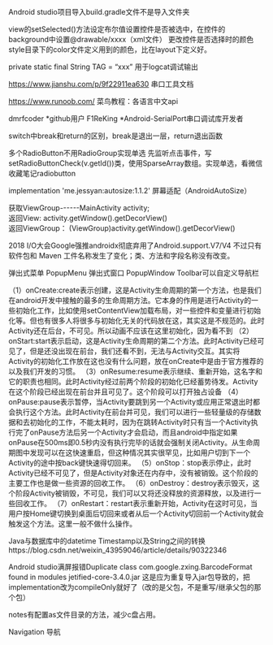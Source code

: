 Android studio项目导入build.gradle文件不是导入文件夹

view的setSelected()方法设定布尔值设置控件是否被选中，在控件的background中设置@drawable/xxxx（xml文件）  更改控件是否选择时的颜色
style目录下的color文件定义用到的颜色，比在layout下定义好。

private static final String TAG = “xxx”  用于logcat调试输出

https://www.jianshu.com/p/9f22911ea630   串口工具文档

https://www.runoob.com/  菜鸟教程：各语言中文api

dmrfcoder *github用户       F1ReKing  *Android-SerialPort串口调试库开发者

switch中break和return的区别，break是退出一层，return退出函数

多个RadioButton不用RadioGroup实现单选  先监听点击事件，写setRadioButtonCheck(v.getId())类，使用SparseArray数组。实现单选，看微信收藏笔记radiobutton

implementation 'me.jessyan:autosize:1.1.2' 屏幕适配（AndroidAutoSize）

获取ViewGroup------MainActivity activity;                               
返回View:       activity.getWindow().getDecorView()                  
返回ViewGroup： (ViewGroup)activity.getWindow().getDecorView()

2018 I/O大会Google强推androidx彻底弃用了Android.support.V7/V4  不过只有软件包和 Maven 工件名称发生了变化；类、方法和字段名称没有改变。

弹出式菜单 PopupMenu    弹出式窗口 PopupWindow  Toolbar可以自定义导航栏

（1）onCreate:create表示创建，这是Activity生命周期的第一个方法，也是我们在android开发中接触的最多的生命周期方法。它本身的作用是进行Activity的一些初始化工作，比如使用setContentView加载布局，对一些控件和变量进行初始化等。但也有很多人将很多与初始化无关的代码放在这，其实这是不规范的。此时Activity还在后台，不可见。所以动画不应该在这里初始化，因为看不到
（2）onStart:start表示启动，这是Activity生命周期的第二个方法。此时Activity已经可见了，但是还没出现在前台，我们还看不到，无法与Activity交互。其实将Activity的初始化工作放在这也没有什么问题，放在onCreate中是由于官方推荐的以及我们开发的习惯。
（3）onResume:resume表示继续、重新开始，这名字和它的职责也相同。此时Activity经过前两个阶段的初始化已经蓄势待发。Activity在这个阶段已经出现在前台并且可见了。这个阶段可以打开独占设备
（4）onPause:pause表示暂停，当Activity要跳到另一个Activity或应用正常退出时都会执行这个方法。此时Activity在前台并可见，我们可以进行一些轻量级的存储数据和去初始化的工作，不能太耗时，因为在跳转Activity时只有当一个Activity执行完了onPause方法后另一个Activity才会启动，而且android中指定如果onPause在500ms即0.5秒内没有执行完毕的话就会强制关闭Activity。从生命周期图中发现可以在这快速重启，但这种情况其实很罕见，比如用户切到下一个Activity的途中按back键快速得切回来。
（5）onStop：stop表示停止，此时Activity已经不可见了，但是Activity对象还在内存中，没有被销毁。这个阶段的主要工作也是做一些资源的回收工作。
（6）onDestroy：destroy表示毁灭，这个阶段Activity被销毁，不可见，我们可以又将还没释放的资源释放，以及进行一些回收工作。
（7）onRestart：restart表示重新开始，Activity在这时可见，当用户按Home键切换到桌面后切回来或者从后一个Activity切回前一个Activity就会触发这个方法。这里一般不做什么操作。

Java与数据库中的datetime Timestamp以及String之间的转换https://blog.csdn.net/weixin_43959046/article/details/90322346

Android studio满屏报错Duplicate class com.google.zxing.BarcodeFormat found in modules jetified-core-3.4.0.jar      这是应为重复导入jar包导致的，把implementation改为compileOnly就好了（改的是父包，不是重写/继承父包的那个包）

notes有配置as文件目录的方法，减少c盘占用。

Navigation  导航
